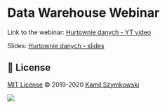 # Data Warehouse Webinar

Link to the webinar: [Hurtownie danych - YT video](https://youtube.com/playlist?list=PL5xjxXEpFRVHAgDZ9hc-7UjxygRAnIFjS&si=BI-sPCnik6QqwI4S)

Slides: [Hurtownie danych - slides](https://docs.google.com/presentation/d/e/2PACX-1vTZAuKE6k2xmXz6JKmHfSJZF1mRQyaWcZtQVeDM1wmrhWi4SMDlUFKKRaPS-qFnzpAq7kA3keUDVveT/embed?start=false&loop=false&delayms=3000&slide=id.g2055d77c06b_0_435)


## 📄 License
[MIT License](https://choosealicense.com/licenses/mit/) ©️ 2019-2020 [Kamil Szymkowski](https://github.com/SzymkowskiDev "Get in touch!")

[![](https://img.shields.io/badge/license-MIT-green?style=plastic)](https://choosealicense.com/licenses/mit/)





